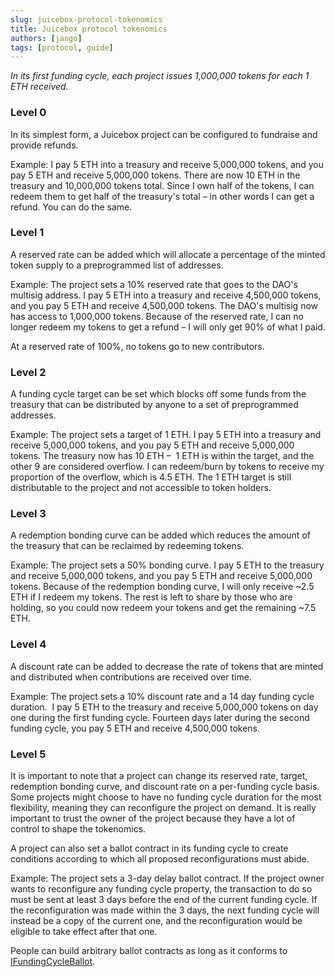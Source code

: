 ```yaml
---
slug: juicebox-protocol-tokenomics
title: Juicebox protocol tokenomics
authors: [jango]
tags: [protocol, guide]
---
```


*In its first funding cycle, each project issues 1,000,000 tokens for each 1 ETH received.*

### Level 0

In its simplest form, a Juicebox project can be configured to fundraise and provide refunds. 

Example: I pay 5 ETH into a treasury and receive 5,000,000 tokens, and you pay 5 ETH and receive 5,000,000 tokens. There are now 10 ETH in the treasury and 10,000,000 tokens total. Since I own half of the tokens, I can redeem them to get half of the treasury's total – in other words I can get a refund. You can do the same.

### Level 1

A reserved rate can be added which will allocate a percentage of the minted token supply to a preprogrammed list of addresses.

Example: The project sets a 10% reserved rate that goes to the DAO's multisig address. I pay 5 ETH into a treasury and receive 4,500,000 tokens, and you pay 5 ETH and receive 4,500,000 tokens. The DAO's multisig now has access to 1,000,000 tokens. Because of the reserved rate, I can no longer redeem my tokens to get a refund – I will only get 90% of what I paid. 

At a reserved rate of 100%, no tokens go to new contributors.

### Level 2

A funding cycle target can be set which blocks off some funds from the treasury that can be distributed by anyone to a set of preprogrammed addresses.

Example: The project sets a target of 1 ETH. I pay 5 ETH into a treasury and receive 5,000,000 tokens, and you pay 5 ETH and receive 5,000,000 tokens.
The treasury now has 10 ETH –  1 ETH is within the target, and the other 9 are considered overflow. I can redeem/burn by tokens to receive my proportion of the overflow, which is 4.5 ETH. The 1 ETH target is still distributable to the project and not accessible to token holders.

### Level 3

A redemption bonding curve can be added which reduces the amount of the treasury that can be reclaimed by redeeming tokens. 

Example: The project sets a 50% bonding curve. I pay 5 ETH to the treasury and receive 5,000,000 tokens, and you pay 5 ETH and receive 5,000,000 tokens. Because of the redemption bonding curve, I will only receive ~2.5 ETH if I redeem my tokens. The rest is left to share by those who are holding, so you could now redeem your tokens and get the remaining ~7.5 ETH.

### Level 4

A discount rate can be added to decrease the rate of tokens that are minted and distributed when contributions are received over time. 

Example: The project sets a 10% discount rate and a 14 day funding cycle duration.  I pay 5 ETH to the treasury and receive 5,000,000 tokens on day one during the first funding cycle. Fourteen days later during the second funding cycle, you pay 5 ETH and receive 4,500,000 tokens.

### Level 5

It is important to note that a project can change its reserved rate, target, redemption bonding curve, and discount rate on a per-funding cycle basis. Some projects might choose to have no funding cycle duration for the most flexibility, meaning they can reconfigure the project on demand. It is really important to trust the owner of the project because they have a lot of control to shape the tokenomics. 

A project can also set a ballot contract in its funding cycle to create conditions according to which all proposed reconfigurations must abide.

Example: The project sets a 3-day delay ballot contract. If the project owner wants to reconfigure any funding cycle property, the transaction to do so must be sent at least 3 days before the end of the current funding cycle. If the reconfiguration was made within the 3 days, the next funding cycle will instead be a copy of the current one, and the reconfiguration would be eligible to take effect after that one.

People can build arbitrary ballot contracts as long as it conforms to [IFundingCycleBallot](https://github.com/jbx-protocol/juice-contracts-v1/blob/main/contracts/interfaces/IFundingCycleBallot.sol).
